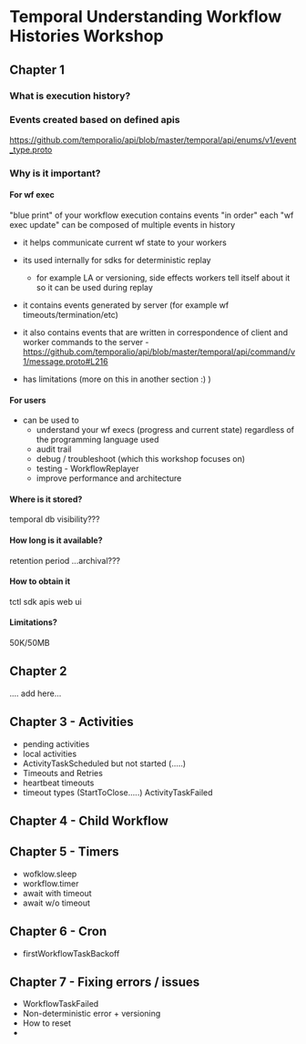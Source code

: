 # Temporal Understanding Workflow Histories Workshop

## Chapter 1

### What is execution history?

### Events created based on defined apis

https://github.com/temporalio/api/blob/master/temporal/api/enums/v1/event_type.proto

### Why is it important?

#### For wf exec
"blue print" of your workflow execution
contains events "in order"
each "wf exec update" can be composed of multiple events in history

- it helps communicate current wf state to your workers
- its used internally for sdks for deterministic replay
    -  for example LA or versioning, side effects workers tell itself about
it so it can be used during replay
- it contains events generated by server (for example wf timeouts/termination/etc)
- it also contains events that are written in correspondence of 
client and worker commands to the server - https://github.com/temporalio/api/blob/master/temporal/api/command/v1/message.proto#L216

- has limitations (more on this in another section :) )


#### For users
- can be used to 
    - understand your wf execs (progress and current state) 
      regardless of the programming language used
    - audit trail
    - debug / troubleshoot (which this workshop focuses on)
    - testing - WorkflowReplayer
    - improve performance and architecture

#### Where is it stored?
temporal db
visibility???

#### How long is it available?
retention period
...archival???

#### How to obtain it
tctl
sdk apis
web ui

#### Limitations?

50K/50MB

## Chapter 2
.... add here...

## Chapter 3 - Activities

- pending activities
- local activities
- ActivityTaskScheduled but not started (.....)
- Timeouts and Retries
- heartbeat timeouts
- timeout types (StartToClose.....) ActivityTaskFailed

## Chapter 4 - Child Workflow

## Chapter 5 - Timers 

- wofklow.sleep
- workflow.timer
- await with timeout
- await w/o timeout

## Chapter 6 - Cron
- firstWorkflowTaskBackoff

## Chapter 7 - Fixing errors / issues

- WorkflowTaskFailed 
- Non-deterministic error + versioning
- How to reset
- 





